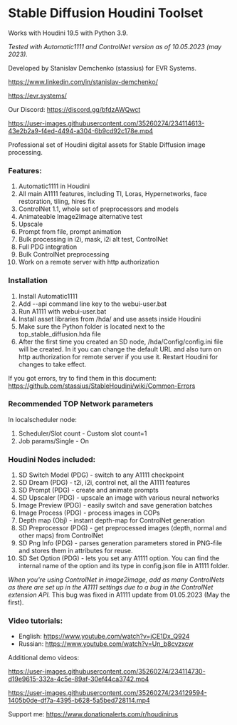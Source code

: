 # Stable Diffusion Houdini Toolset

Works with Houdini 19.5 with Python 3.9.

*Tested with Automatic1111 and ControlNet version as of 10.05.2023 (may 2023).*

Developed by Stanislav Demchenko (stassius) for EVR Systems.

https://www.linkedin.com/in/stanislav-demchenko/

https://evr.systems/

Our Discord:
https://discord.gg/bfdzAWQwct

https://user-images.githubusercontent.com/35260274/234114613-43e2b2a9-f4ed-4494-a304-6b9cd92c178e.mp4

Professional set of Houdini digital assets for Stable Diffusion image processing.

### Features:
1. Automatic1111 in Houdini
2. All main A1111 features, including TI, Loras, Hypernetworks, face restoration, tiling, hires fix
4. ControlNet 1.1, whole set of preprocessors and models
5. Animateable Image2Image alternative test
6. Upscale
7. Prompt from file, prompt animation
8. Bulk processing in i2i, mask, i2i alt test, ControlNet
9. Full PDG integration
10. Bulk ControlNet preprocessing
11. Work on a remote server with http authorization

### Installation
1. Install Automatic1111
2. Add --api command line key to the webui-user.bat
3. Run A1111 with webui-user.bat
4. Install asset libraries from /hda/ and use assets inside Houdini
5. Make sure the Python folder is located next to the top_stable_diffusion.hda file
6. After the first time you created an SD node, /hda/Config/config.ini file will be created. In it you can change the default URL and also turn on http authorization for remote server if you use it. Restart Houdini for changes to take effect.

If you got errors, try to find them in this document: https://github.com/stassius/StableHoudini/wiki/Common-Errors

### Recommended TOP Network parameters
In localscheduler node:
1. Scheduler/Slot count - Custom slot count=1
2. Job params/Single - On

### Houdini Nodes included:
1. SD Switch Model (PDG) - switch to any A1111 checkpoint
2. SD Dream (PDG) - t2i, i2i, control net, all the A1111 features
3. SD Prompt (PDG) - create and animate prompts
4. SD Upscaler (PDG) - upscale an image with various neural networks
5. Image Preview (PDG) - easily switch and save generation batches
6. Image Process (PDG) - process images in COPs
7. Depth map (Obj) - instant depth-map for ControlNet generation
8. SD Preprocessor (PDG) - get preprocessed images (depth, normal and other maps) from ControlNet
9. SD Png Info (PDG) - parses generation parameters stored in PNG-file and stores them in attributes for reuse.
10. SD Set Option (PDG) - lets you set any A1111 option. You can find the internal name of the option and its type in config.json file in A1111 folder.

*When you're using ControlNet in image2image, add as many ControlNets as there are set up in the A1111 settings due to a bug in the ControlNet extension API.*
This bug was fixed in A1111 update from 01.05.2023 (May the first).

### Video tutorials:
* English:
https://www.youtube.com/watch?v=jCE1Dx_Q924
* Russian:
https://www.youtube.com/watch?v=Un_b8cvzxcw

Additional demo videos:

https://user-images.githubusercontent.com/35260274/234114730-d19e9615-332a-4c5e-89af-30ef44ca3742.mp4

https://user-images.githubusercontent.com/35260274/234129594-1405b0de-df7a-4395-b628-5a5bed728114.mp4

Support me: https://www.donationalerts.com/r/houdinirus
